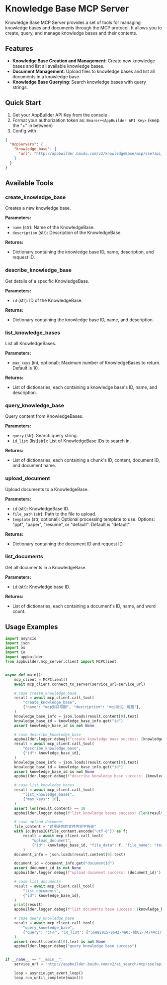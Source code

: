 # Knowledge Base MCP Server

Knowledge Base MCP Server provides a set of tools for managing knowledge bases and documents through the MCP protocol. It allows you to create, query, and manage knowledge bases and their contents.

## Features

* **Knowledge Base Creation and Management**: Create new knowledge bases and list all available knowledge bases.
* **Document Management**: Upload files to knowledge bases and list all documents in a knowledge base.
* **Knowledge Base Querying**: Search knowledge bases with query strings.

## Quick Start

1. Get your AppBuilder API Key from the console
2. Format your authorization token as: `Bearer+<AppBuilder API Key>` (keep the "+" in between)
3. Config with

```json
{
  "mcpServers": {
    "knowledge_base": {
      "url": "http://appbuilder.baidu.com/v2/knowledgeBase/mcp/sse?api_key=Bearer+bce-v3/ALTAK..."
    }
  }
}
```

## Available Tools

### create_knowledge_base

Creates a new knowledge base.

**Parameters:**
- `name` (str): Name of the KnowledgeBase.
- `description` (str): Description of the KnowledgeBase.

**Returns:**
- Dictionary containing the knowledge base ID, name, description, and request ID.

### describe_knowledge_base

Get details of a specific KnowledgeBase.

**Parameters:**
- `id` (str): ID of the KnowledgeBase.

**Returns:**
- Dictionary containing the knowledge base ID, name, and description.

### list_knowledge_bases

List all KnowledgeBases.

**Parameters:**
- `max_keys` (int, optional): Maximum number of KnowledgeBases to return. Default is 10.

**Returns:**
- List of dictionaries, each containing a knowledge base's ID, name, and description.

### query_knowledge_base

Query content from KnowledgeBases.

**Parameters:**
- `query` (str): Search query string.
- `id_list` (list[str]): List of KnowledgeBase IDs to search in.

**Returns:**
- List of dictionaries, each containing a chunk's ID, content, document ID, and document name.

### upload_document

Upload documents to a KnowledgeBase.

**Parameters:**
- `id` (str): KnowledgeBase ID.
- `file_path` (str): Path to the file to upload.
- `template` (str, optional): Optional processing template to use. Options: "ppt", "paper", "resume", or "default". Default is "default".

**Returns:**
- Dictionary containing the document ID and request ID.

### list_documents

Get all documents in a KnowledgeBase.

**Parameters:**
- `id` (str): Knowledge base ID.

**Returns:**
- List of dictionaries, each containing a document's ID, name, and word count.

## Usage Examples

```python
import asyncio
import json
import os
import io
import appbuilder
from appbuilder.mcp_server.client import MCPClient


async def main():
    mcp_client = MCPClient()
    await mcp_client.connect_to_server(service_url=service_url)

    # case create_knowledge_base
    result = await mcp_client.call_tool(
        "create_knowledge_base",
        {"name": "mcp测试可删", "description": "mcp测试，可删"},
    )
    knowledge_base_info = json.loads(result.content[0].text)
    knowledge_base_id = knowledge_base_info.get("id")
    assert knowledge_base_id is not None

    # case describe_knowledge_base
    appbuilder.logger.debug(f"create knowledge base success: {knowledge_base_id}")
    result = await mcp_client.call_tool(
        "describe_knowledge_base",
        {"id": knowledge_base_id},
    )
    knowledge_base_info = json.loads(result.content[0].text)
    knowledge_base_id = knowledge_base_info.get("id")
    assert knowledge_base_id is not None
    appbuilder.logger.debug(f"describe knowledge base success: {knowledge_base_id}")

    # case list_knowledge_bases
    result = await mcp_client.call_tool(
        "list_knowledge_bases",
        {"max_keys": 10},
    )
    assert len(result.content) == 10
    appbuilder.logger.debug(f"list knowledge bases success: {len(result.content)}")

    # case upload_document
    file_content = "这里是你的文件内容字符串"
    with io.BytesIO(file_content.encode("utf-8")) as f:
        result = await mcp_client.call_tool(
            "upload_document",
            {"id": knowledge_base_id, "file_data": f, "file_name": "test.txt"},
        )
    document_info = json.loads(result.content[0].text)

    document_id = document_info.get("documentId")
    assert document_id is not None
    appbuilder.logger.debug(f"upload document success: {document_id}")

    # case list_documents
    result = await mcp_client.call_tool(
        "list_documents",
        {"id": knowledge_base_id},
    )
    print(result)
    appbuilder.logger.debug(f"list documents base success: {knowledge_base_id}")

    # case query_knowledge_base
    result = await mcp_client.call_tool(
        "query_knowledge_base",
        {"query": "分子", "id_list": ["56e82915-9642-4a03-bb02-74744c17863e"]},
    )
    assert result.content[0].text is not None
    appbuilder.logger.debug("query knowledge base success")


if __name__ == "__main__":
    service_url = "http://appbuilder.baidu.com/v2/ai_search/mcp/sse?api_key=Bearer+bce-v3/ALTAK-RPJR9XSOVFl6mb5GxHbfU/072be74731e368d8bbb628a8941ec50aaeba01cd"

    loop = asyncio.get_event_loop()
    loop.run_until_complete(main())

```
